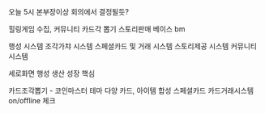 오늘 5시 본부장이상 회의에서 결정될듯? 

힐링게임 수집, 커뮤니티 
카드각 뽑기 
스토리판매 베이스 bm 


행성 시스템 
조각가챠 시스템 
스페셜카드 및 거래 시스템 
스토리제공 시스템 
커뮤니티 시스템 

세로화면 
행성 생산 성장 핵심 

카드조각뽑기 - 코인마스터 테마 다양 
카드, 아이템 합성 
스페셜카드 카드거래시스템 on/offline 체크 



